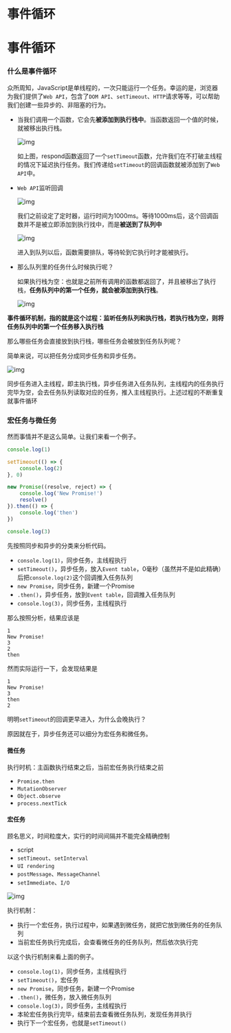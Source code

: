 # 事件循环


# 事件循环

### 什么是事件循环

众所周知，JavaScript是单线程的，一次只能运行一个任务。幸运的是，浏览器为我们提供了`Web API`，包含了`DOM API`、`setTimeout`、`HTTP`请求等等，可以帮助我们创建一些异步的、非阻塞的行为。

- 当我们调用一个函数，它会先**被添加到执行栈中**。当函数返回一个值的时候，就被移出执行栈。

  ![img](../../static/images/%E4%BA%8B%E4%BB%B6%E5%BE%AA%E7%8E%AF/event-loop1.gif)

  如上图，respond函数返回了一个`setTimeout`函数，允许我们在不打破主线程的情况下延迟执行任务。我们传递给`setTimeout`的回调函数就被添加到了`Web API`中。

- `Web API`监听回调

  ![img](https://ths.js.org/2020/12/13/%E7%94%A8%E5%8F%AF%E8%A7%86%E5%8C%96%E7%9A%84%E6%96%B9%E5%BC%8F%E8%A7%A3%E9%87%8A%E4%BA%8B%E4%BB%B6%E5%BE%AA%E7%8E%AF%E5%92%8CPromise/event-loop2.gif)

  我们之前设定了定时器，运行时间为1000ms。等待1000ms后，这个回调函数并不是被立即添加到执行找中，而是**被送到了队列中**

  ![img](https://ths.js.org/2020/12/13/%E7%94%A8%E5%8F%AF%E8%A7%86%E5%8C%96%E7%9A%84%E6%96%B9%E5%BC%8F%E8%A7%A3%E9%87%8A%E4%BA%8B%E4%BB%B6%E5%BE%AA%E7%8E%AF%E5%92%8CPromise/event-loop3.gif)

  进入到队列以后，函数需要排队，等待轮到它执行时才能被执行。

- 那么队列里的任务什么时候执行呢？

  如果执行栈为空：也就是之前所有调用的函数都返回了，并且被移出了执行栈，**任务队列中的第一个任务，就会被添加到执行栈**。

  ![img](https://ths.js.org/2020/12/13/%E7%94%A8%E5%8F%AF%E8%A7%86%E5%8C%96%E7%9A%84%E6%96%B9%E5%BC%8F%E8%A7%A3%E9%87%8A%E4%BA%8B%E4%BB%B6%E5%BE%AA%E7%8E%AF%E5%92%8CPromise/event-loop4.gif)

**事件循环机制，指的就是这个过程：监听任务队列和执行栈，若执行栈为空，则将任务队列中的第一个任务移入执行栈**

那么哪些任务会直接放到执行栈，哪些任务会被放到任务队列呢？

简单来说，可以把任务分成同步任务和异步任务。

![img](https://static.vue-js.com/61efbc20-7cb8-11eb-85f6-6fac77c0c9b3.png)

同步任务进入主线程，即主执行栈，异步任务进入任务队列，主线程内的任务执行完毕为空，会去任务队列读取对应的任务，推入主线程执行。上述过程的不断重复就事件循环

### 宏任务与微任务

然而事情并不是这么简单。让我们来看一个例子。

```javascript
console.log(1)

setTimeout(() => {
    console.log(2)
}, 0)

new Promise((resolve, reject) => {
    console.log('New Promise!')
    resolve()
}).then(() => {
    console.log('then')
})

console.log(3)
```

先按照同步和异步的分类来分析代码。

- `console.log(1)`，同步任务，主线程执行
- `setTimeout()`，异步任务，放入`Event table`，0毫秒（虽然并不是如此精确）后把`console.log(2)`这个回调推入任务队列
- `new Promise`，同步任务，新建一个Promise
- `.then()`，异步任务，放到`Event table`，回调推入任务队列
- `console.log(3)`，同步任务，主线程执行

那么按照分析，结果应该是

```
1
New Promise!
3
2
then
```

然而实际运行一下，会发现结果是

```
1
New Promise!
3
then
2
```

明明`setTimeout`的回调更早进入，为什么会晚执行？

原因就在于，异步任务还可以细分为宏任务和微任务。

#### 微任务

执行时机：主函数执行结束之后，当前宏任务执行结束之前

- `Promise.then`
- `MutationObserver`
- `Object.observe`
- `process.nextTick`

#### 宏任务

顾名思义，时间粒度大，实行的时间间隔并不能完全精确控制

- script
- `setTimeout`、`setInterval`
- `UI rendering`
- `postMessage`、`MessageChannel`
- `setImmediate`、`I/O`

![img](https://static.vue-js.com/6e80e5e0-7cb8-11eb-85f6-6fac77c0c9b3.png)

执行机制：

- 执行一个宏任务，执行过程中，如果遇到微任务，就把它放到微任务的任务队列
- 当前宏任务执行完成后，会查看微任务的任务队列，然后依次执行完

以这个执行机制来看上面的例子。

- `console.log(1)`，同步任务，主线程执行
- `setTimeout()`，宏任务
- `new Promise`，同步任务，新建一个Promise
- `.then()`，微任务，放入微任务队列
- `console.log(3)`，同步任务，主线程执行
- 本轮宏任务执行完毕，结束前去查看微任务队列，发现任务并执行
- 执行下一个宏任务，也就是`setTimeout()`
